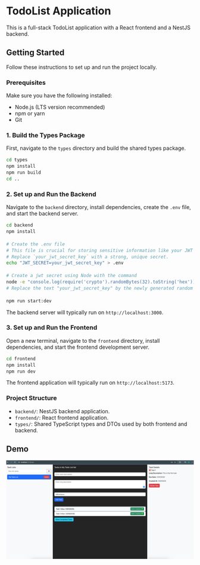 # TodoList Application

This is a full-stack TodoList application with a React frontend and a NestJS backend.

## Getting Started

Follow these instructions to set up and run the project locally.

### Prerequisites

Make sure you have the following installed:

*   Node.js (LTS version recommended)
*   npm or yarn
*   Git

### 1. Build the Types Package

First, navigate to the `types` directory and build the shared types package.

```bash
cd types
npm install
npm run build
cd ..
```

### 2. Set up and Run the Backend

Navigate to the `backend` directory, install dependencies, create the `.env` file, and start the backend server.

```bash
cd backend
npm install

# Create the .env file
# This file is crucial for storing sensitive information like your JWT secret.
# Replace `your_jwt_secret_key` with a strong, unique secret.
echo "JWT_SECRET=your_jwt_secret_key" > .env

# Create a jwt secret using Node with the command
node -e "console.log(require('crypto').randomBytes(32).toString('hex'))" 
# Replace the text "your_jwt_secret_key" by the newly generated random string 

npm run start:dev
```

The backend server will typically run on `http://localhost:3000`.

### 3. Set up and Run the Frontend

Open a new terminal, navigate to the `frontend` directory, install dependencies, and start the frontend development server.

```bash
cd frontend
npm install
npm run dev
```

The frontend application will typically run on `http://localhost:5173`.

### Project Structure

*   `backend/`: NestJS backend application.
*   `frontend/`: React frontend application.
*   `types/`: Shared TypeScript types and DTOs used by both frontend and backend.

## Demo

![Demo Screenshot](assets/demo.png)